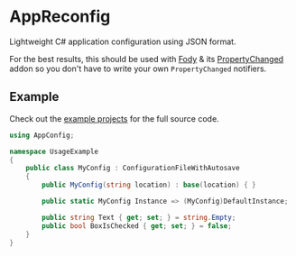# AppReconfig
Lightweight C# application configuration using JSON format.

For the best results, this should be used with [Fody](https://github.com/Fody/Fody) & its [PropertyChanged](https://github.com/Fody/PropertyChanged) addon so you don't have to write your own `PropertyChanged` notifiers.  

## Example

Check out the [example projects](Examples/UsageExample) for the full source code.

```csharp
using AppConfig;

namespace UsageExample
{
    public class MyConfig : ConfigurationFileWithAutosave
    {
        public MyConfig(string location) : base(location) { }

        public static MyConfig Instance => (MyConfig)DefaultInstance;

        public string Text { get; set; } = string.Empty;
        public bool BoxIsChecked { get; set; } = false;
    }
}
```
